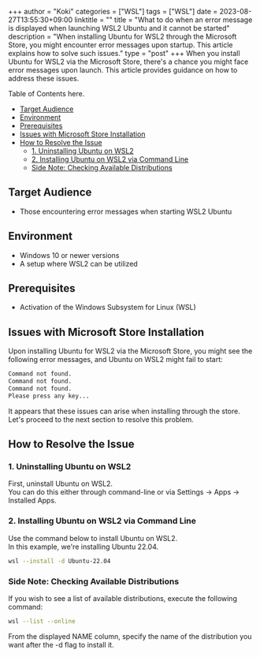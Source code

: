+++
author = "Koki"
categories = ["WSL"]
tags = ["WSL"]
date = 2023-08-27T13:55:30+09:00
linktitle = ""
title = "What to do when an error message is displayed when launching WSL2 Ubuntu and it cannot be started"
description = "When installing Ubuntu for WSL2 through the Microsoft Store, you might encounter error messages upon startup. This article explains how to solve such issues."
type = "post"
+++
When you install Ubuntu for WSL2 via the Microsoft Store, there's a chance you might face error messages upon launch. This article provides guidance on how to address these issues.

Table of Contents here.
<!-- START doctoc generated TOC please keep comment here to allow auto update -->
<!-- DON'T EDIT THIS SECTION, INSTEAD RE-RUN doctoc TO UPDATE -->


- <font color="#1111cc">[Target Audience](#target-audience)</font>
- <font color="#1111cc">[Environment](#environment)</font>
- <font color="#1111cc">[Prerequisites](#prerequisites)</font>
- <font color="#1111cc">[Issues with Microsoft Store Installation](#issues-with-microsoft-store-installation)</font>
- <font color="#1111cc">[How to Resolve the Issue](#how-to-resolve-the-issue)</font>
  - <font color="#1111cc">[1. Uninstalling Ubuntu on WSL2](#1-uninstalling-ubuntu-on-wsl2)</font>
  - <font color="#1111cc">[2. Installing Ubuntu on WSL2 via Command Line](#2-installing-ubuntu-on-wsl2-via-command-line)</font>
  - <font color="#1111cc">[Side Note: Checking Available Distributions](#side-note-checking-available-distributions)</font>

<!-- END doctoc generated TOC please keep comment here to allow auto update -->


## Target Audience
- Those encountering error messages when starting WSL2 Ubuntu

## Environment
- Windows 10 or newer versions
- A setup where WSL2 can be utilized

## Prerequisites
- Activation of the Windows Subsystem for Linux (WSL)


## Issues with Microsoft Store Installation

Upon installing Ubuntu for WSL2 via the Microsoft Store, you might see the following error messages, and Ubuntu on WSL2 might fail to start:  
```sh
Command not found.
Command not found.
Command not found.
Please press any key...
```

It appears that these issues can arise when installing through the store.  
Let's proceed to the next section to resolve this problem.  

## How to Resolve the Issue

### 1. Uninstalling Ubuntu on WSL2

First, uninstall Ubuntu on WSL2.  
You can do this either through command-line or via Settings → Apps → Installed Apps.  

### 2. Installing Ubuntu on WSL2 via Command Line

Use the command below to install Ubuntu on WSL2.  
In this example, we're installing Ubuntu 22.04.  

```sh
wsl --install -d Ubuntu-22.04
```

### Side Note: Checking Available Distributions

If you wish to see a list of available distributions, execute the following command:  

```sh
wsl --list --online
```
From the displayed NAME column, specify the name of the distribution you want after the -d flag to install it.
